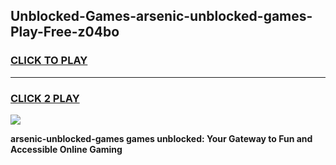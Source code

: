 
## Unblocked-Games-arsenic-unblocked-games-Play-Free-z04bo
<h3>
<a href="https://premium76.site?title=arsenic-unblocked-games&ref=10A">CLICK TO PLAY</a></h3>
<hr>

<h3>
<a href="https://premium76.site?title=arsenic-unblocked-games&ref=10A">CLICK 2 PLAY</a>
  
</h3>

<a href="https://premium76.site?title=arsenic-unblocked-games&ref=10A"><img src="https://clearcache.store/games.png"></a>


**arsenic-unblocked-games games unblocked: Your Gateway to Fun and Accessible Online Gaming**
